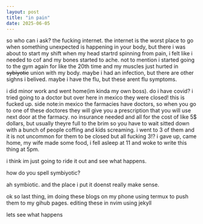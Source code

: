 ```yaml
---
layout: post
title: "in pain"
date: 2025-06-05
---
```


so who can i ask? the fucking internet. the internet is the worst place to go when something unexpected is happening in your body, but there i was about to start my shift when my head startrd spinning from pain, i felt like i needed to cof and my bones started to ache. not to mention i started going to the gym again for like the 20th time and my muscles just hurted in ~~sybiyotic~~ union with my body. maybe i had an infection, but there are other sighns i belived. maybe i have the flu, but these arent flu symptoms.

i did minor work and went home(im kinda my own boss). do i have covid? i tried going to a doctor but over here in mexico they were closed! this is fucked up. side note:in mexico the farmacies have doctors, so when you go to one of these doctores they will give you a prescription that you will use next door at the farmacy. no insurance needed and all for the cost of like 5$ dollars, but usually theyre full to the brim so you have to wait sitted down with a bunch of people coffing and kids screaming. i went to 3 of them and it is not uncommon for them to be closed but all fucking 3!?
i gave up, came home, my wife made some food, i fell asleep at 11 and woke to write this thing at 5pm. 

i think im just going to ride it out and see what happens.

how do you spell symbiyotic?

ah symbiotic. and the place i put it doenst really make sense.

ok so last thing, im doing these blogs on my phone using termux to push them to my gihub pages. editing these in nvim using jekyll

lets see what happens
